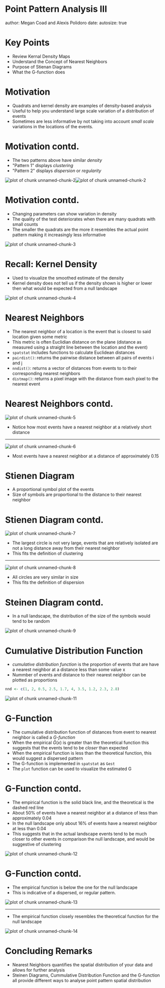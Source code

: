 <!---
Reflection: Presentation went well. Important to really explain G-function in a clear way as it is am important concept in this course. A question was asked about choosing the X value for determining the Area you looked at to determine nearest neighbors and Dr. Paez explained the answer. Building off kernal density is important as its in the presentation before and mentioning that although it is great for visualizing it does not qunatify the spatial pattern and misses small scale variation. 
--->


Point Pattern Analysis III
========================================================
author: Megan Coad and Alexis Polidoro
date: 
autosize: true

Key Points
========================================================

- Review Kernal Density Maps 
- Understand the Concept of Nearest Neighbors 
- Purpose of Stienan Diagrams
- What the G-function does



Motivation
========================================================



- Quadrats and kernel density are examples of density-based analysis
- Useful to help you understand large scale variation of a distribution of events
- Sometimes are less informative by not taking into account _small scale_ variations in the locations of the events.


Motivation contd. 
========================================================

- The two patterns above have similar _density_
- "Pattern 1" displays _clustering_
- "Pattern 2" displays _dispersion_ or _regularity_

![plot of chunk unnamed-chunk-2](12-Point-Pattern-Analysis-III-Slides-figure/unnamed-chunk-2-1.png)![plot of chunk unnamed-chunk-2](12-Point-Pattern-Analysis-III-Slides-figure/unnamed-chunk-2-2.png)


Motivation contd. 
========================================================
- Changing parameters can show variation in density 
- The quality of the test deteriorates when there are many quadrats with small counts
- The smaller the quadrats are the more it resembles the actual point pattern making it increasingly less informative 

![plot of chunk unnamed-chunk-3](12-Point-Pattern-Analysis-III-Slides-figure/unnamed-chunk-3-1.png)

<!--- 
Use an example saying "if you think about it, if the quadrats were made small enough there would only be 1 or 0 points per quadrat, which is bascially just the point pattern so its not informative at all". 
--->


Recall: Kernel Density
========================================================
-  Used to visualize the smoothed estimate of the density
- Kernel density does not tell us if the density shown is higher or lower then what would be expected from a null landscape 

![plot of chunk unnamed-chunk-4](12-Point-Pattern-Analysis-III-Slides-figure/unnamed-chunk-4-1.png)

Nearest Neighbors
========================================================

- The nearest neighbor of a location is the event that is closest to said location given some metric
- This metric is often Euclidian distance on the plane (distance as measured using a straight line between the location and the event)
-  `spatstat` includes functions to calculate Euclidean distances
- `pairdist()`: returns the pairwise distance between all pairs of events i and j
- `nndist()`: returns a vector of distances from events to to their corresponding nearest neighbors
- `distmap()`: returns a pixel image with the distance from each pixel to the nearest event

Nearest Neighbors contd. 
========================================================

![plot of chunk unnamed-chunk-5](12-Point-Pattern-Analysis-III-Slides-figure/unnamed-chunk-5-1.png)
- Notice how most events have a nearest neighbor at a relatively short distance

***

![plot of chunk unnamed-chunk-6](12-Point-Pattern-Analysis-III-Slides-figure/unnamed-chunk-6-1.png)
- Most events have a nearest neighbor at a distance of approximately 0.15

Stienen Diagram
========================================================
-  A proportional symbol plot of the events 
- Size of symbols are proportional to the distance to their nearest neighbor


Stienen Diagram contd. 
=============================================================
![plot of chunk unnamed-chunk-7](12-Point-Pattern-Analysis-III-Slides-figure/unnamed-chunk-7-1.png)
- The largest circle is not very large, events that are relatively isolated are not a long distance away from their nearest neighbor
- This fits the definition of clustering

***

![plot of chunk unnamed-chunk-8](12-Point-Pattern-Analysis-III-Slides-figure/unnamed-chunk-8-1.png)
- All circles are very similar in size
- This fits the definition of dispersion

Steinen Diagram contd. 
==========================================================

- In a null landscape, the distribution of the size of the symbols would tend to be random

![plot of chunk unnamed-chunk-9](12-Point-Pattern-Analysis-III-Slides-figure/unnamed-chunk-9-1.png)


Cumulative Distribution Function
========================================================

-  _cumulative distribution function_  is the proportion of events that are have a nearest neighbor at a distance less than some value x
- Nummber of events and distance to their nearest neighbor can be plotted as proportions

```r
nnd <- c(1, 2, 0.5, 2.5, 1.7, 4, 3.5, 1.2, 2.3, 2.8)
```

![plot of chunk unnamed-chunk-11](12-Point-Pattern-Analysis-III-Slides-figure/unnamed-chunk-11-1.png)

G-Function
========================================================

- The cumulative distribution function of distances from event to nearest neighbor is called a _G-function_
- When the empirical $\hat{G}(x)$ is greater than the theoretical function this suggests that the events tend to be _closer_ than expected
- When the empirical function is less than the theoretical function, this would suggest a dispersed pattern
- The G-function is implemented in `spatstat` as `Gest`
- The `plot` function can be used to visualize the estimated G


G-Function contd. 
========================================================

- The empirical function is the solid black line, and the theoretical is the dashed red line
- About 50% of events have a nearest neighbor at a distance of less than approximately 0.04
- In the null landscape only about 16% of events have a nearest neighbor at less than 0.04
- This suggests that in the actual landscape events tend to be much closer to other events in comparison the null landscape, and would be suggestive of clustering

![plot of chunk unnamed-chunk-12](12-Point-Pattern-Analysis-III-Slides-figure/unnamed-chunk-12-1.png)

G-Function contd. 
========================================================

- The empirical function is below the one for the null landscape
- This is indicative of a dispersed, or regular pattern.

![plot of chunk unnamed-chunk-13](12-Point-Pattern-Analysis-III-Slides-figure/unnamed-chunk-13-1.png)

***
- The empirical function closely resembles the theoretical function for the null landscape

![plot of chunk unnamed-chunk-14](12-Point-Pattern-Analysis-III-Slides-figure/unnamed-chunk-14-1.png)

Concluding Remarks
==================================================================
- Nearest Neighbors quantifies the spatial distribution of your data and allows for further analysis 
- Steinen Diagrams, Cummulative Distribution Function and the G-function all provide different ways to analyse point pattern spatial distribution 




